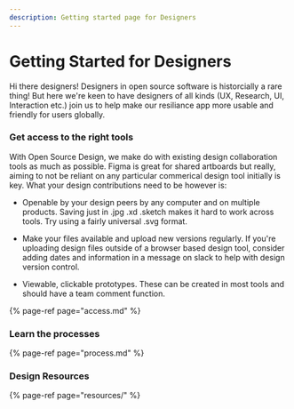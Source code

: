 ```yaml
---
description: Getting started page for Designers
---
```


# Getting Started for Designers

Hi there designers! Designers in open source software is historcially a rare thing! But here we're keen to have designers of all kinds (UX, Research, UI, Interaction etc.) join us to help make our resiliance app more usable and friendly for users globally.


### Get access to the right tools

With Open Source Design, we make do with existing design collaboration tools as much as possible. Figma is great for shared artboards but really, aiming to not be reliant on any particular commerical design tool initially is key. What your design contributions need to be however is:

- Openable by your design peers by any computer and on multiple products. Saving just in .jpg .xd .sketch makes it hard to work across tools. Try using a fairly universal .svg format.

- Make your files available and upload new versions regularly. If you're uploading design files outside of a browser based design tool, consider adding dates and information in a message on slack to help with design version control.

- Viewable, clickable prototypes. These can be created in most tools and should have a team comment function.

{% page-ref page="access.md" %}

### Learn the processes

{% page-ref page="process.md" %}

### Design Resources

{% page-ref page="resources/" %}





